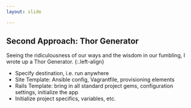 ```yaml
---
layout: slide

---
```


## Second Approach: Thor Generator

Seeing the ridiculousness of our ways and the wisdom in our fumbling, I wrote up a Thor Generator.
{:.left-align}

* Specify destination, i.e. run anywhere
* Site Template: Ansible config, Vagrantfile, provisioning elements
* Rails Template: bring in all standard project gems, configuration settings, initialize the app
* Initialize project specifics, variables, etc.
